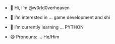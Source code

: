- 👋 Hi, I’m @w0rld0verheaven
- 👀 I’m interested in ... game development and shi
- 🌱 I’m currently learning ... PYTHON


- 😄 Pronouns: ... He/Him


<!---
w0rld0verheaven/w0rld0verheaven is a ✨ special ✨ repository because its `README.md` (this file) appears on your GitHub profile.
You can click the Preview link to take a look at your changes.
--->

